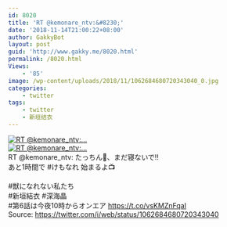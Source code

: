 ```yaml
---
id: 8020
title: 'RT @kemonare_ntv:&#8230;'
date: '2018-11-14T21:00:22+08:00'
author: GakkyBot
layout: post
guid: 'http://www.gakky.me/8020.html'
permalink: /8020.html
Views:
    - '85'
image: /wp-content/uploads/2018/11/1062684680720343040_0.jpg
categories:
    - twitter
tags:
    - twitter
    - 新垣结衣
---
```


[![RT @kemonare_ntv:...](http://www.yui-aragaki.org/wp-content/uploads/2018/11/1062684680720343040_0.jpg)](http://www.yui-aragaki.org/wp-content/uploads/2018/11/1062684680720343040_0.jpg)  
[![RT @kemonare_ntv:...](http://www.yui-aragaki.org/wp-content/uploads/2018/11/1062684680720343040_1.jpg)](http://www.yui-aragaki.org/wp-content/uploads/2018/11/1062684680720343040_1.jpg)  
RT @kemonare\_ntv: たっちん🐰、まだ寝ないで‼️  
あと1時間で #けもなれ 始まるよ📺

\#獣になれない私たち  
\#新垣結衣 #深海晶  
\#第6話は今夜10時からオンエア https://t.co/vsKMZnFqaI  
Source: <https://twitter.com/i/web/status/1062684680720343040>